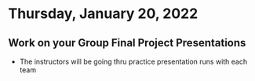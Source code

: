 # Thursday, January 20, 2022

## Work on your Group Final Project Presentations
- The instructors will be going thru practice presentation runs with each team

